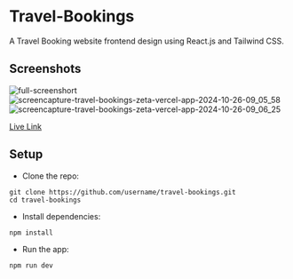 # Travel-Bookings

A Travel Booking website frontend design using React.js and Tailwind CSS.

## Screenshots

![full-screenshort](https://github.com/user-attachments/assets/a083b83b-4659-490a-b43e-f717a2758fca)
![screencapture-travel-bookings-zeta-vercel-app-2024-10-26-09_05_58](https://github.com/user-attachments/assets/ddba3eb2-35e3-4ed6-b9f5-f80975c99ce4)
![screencapture-travel-bookings-zeta-vercel-app-2024-10-26-09_06_25](https://github.com/user-attachments/assets/b86531b3-9e3f-4128-8789-e8bdf0634199)


[Live Link](https://travel-bookings-zeta.vercel.app/)

## Setup
- Clone the repo:

```
git clone https://github.com/username/travel-bookings.git
cd travel-bookings
```
- Install dependencies:
```
npm install
```
- Run the app:
```
npm run dev
```
